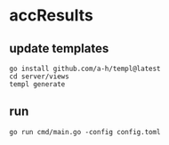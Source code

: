 # accResults

## update templates

```
go install github.com/a-h/templ@latest 
cd server/views
templ generate
```

## run

```
go run cmd/main.go -config config.toml
```

